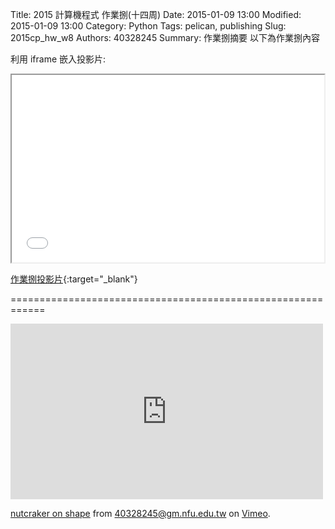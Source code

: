 Title: 2015 計算機程式 作業捌(十四周)
Date: 2015-01-09 13:00
Modified: 2015-01-09 13:00
Category: Python
Tags: pelican, publishing
Slug: 2015cp_hw_w8
Authors: 40328245
Summary: 作業捌摘要
以下為作業捌內容

利用 iframe 嵌入投影片:

<iframe src="simplest8.html" width="500" height="300"></iframe>

[作業捌投影片](simplest8.html){:target="_blank"}


============================================================


<iframe src="https://player.vimeo.com/video/151213342" width="500" height="281" frameborder="0" webkitallowfullscreen mozallowfullscreen allowfullscreen></iframe>
<p><a href="https://vimeo.com/151213342">nutcraker on shape</a> from <a href="https://vimeo.com/user45396653">40328245@gm.nfu.edu.tw</a> on <a href="https://vimeo.com">Vimeo</a>.</p>